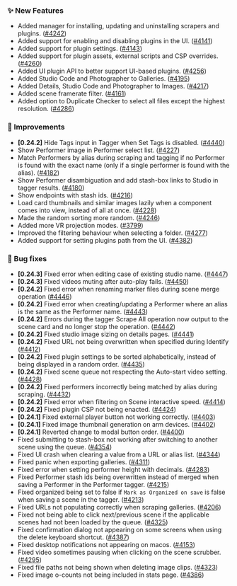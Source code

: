 ### ✨ New Features
* Added manager for installing, updating and uninstalling scrapers and plugins. ([#4242](https://github.com/stashapp/stash/pull/4242))
* Added support for enabling and disabling plugins in the UI. ([#4141](https://github.com/stashapp/stash/pull/4141))
* Added support for plugin settings. ([#4143](https://github.com/stashapp/stash/pull/4143))
* Added support for plugin assets, external scripts and CSP overrides. ([#4260](https://github.com/stashapp/stash/pull/4260))
* Added UI plugin API to better support UI-based plugins. ([#4256](https://github.com/stashapp/stash/pull/4256))
* Added Studio Code and Photographer to Galleries. ([#4195](https://github.com/stashapp/stash/pull/4195))
* Added Details, Studio Code and Photographer to Images. ([#4217](https://github.com/stashapp/stash/pull/4217))
* Added scene framerate filter. ([#4161](https://github.com/stashapp/stash/pull/4161))
* Added option to Duplicate Checker to select all files except the highest resolution. ([#4286](https://github.com/stashapp/stash/pull/4286))

### 🎨 Improvements
* **[0.24.2]** Hide Tags input in Tagger when Set Tags is disabled. ([#4440](https://github.com/stashapp/stash/pull/4440))
* Show Performer image in Performer select list. ([#4227](https://github.com/stashapp/stash/pull/4227))
* Match Performers by alias during scraping and tagging if no Performer is found with the exact name (only if a single performer is found with the alias). ([#4182](https://github.com/stashapp/stash/pull/4182))
* Show Performer disambiguation and add stash-box links to Studio in tagger results. ([#4180](https://github.com/stashapp/stash/pull/4180))
* Show endpoints with stash ids. ([#4216](https://github.com/stashapp/stash/pull/4216))
* Load card thumbnails and similar images lazily when a component comes into view, instead of all at once. ([#4228](https://github.com/stashapp/stash/pull/4228))
* Made the random sorting more random. ([#4246](https://github.com/stashapp/stash/pull/4246))
* Added more VR projection modes. ([#3799](https://github.com/stashapp/stash/pull/3799))
* Improved the filtering behaviour when selecting a folder. ([#4277](https://github.com/stashapp/stash/pull/4277))
* Added support for setting plugins path from the UI. ([#4382](https://github.com/stashapp/stash/pull/4382))

### 🐛 Bug fixes
* **[0.24.3]** Fixed error when editing case of existing studio name. ([#4447](https://github.com/stashapp/stash/pull/4447))
* **[0.24.3]** Fixed videos muting after auto-play fails. ([#4450](https://github.com/stashapp/stash/pull/4450))
* **[0.24.2]** Fixed error when renaming marker files during scene merge operation ([#4446](https://github.com/stashapp/stash/pull/4446))
* **[0.24.2]** Fixed error when creating/updating a Performer where an alias is the same as the Performer name. ([#4443](https://github.com/stashapp/stash/pull/4443))
* **[0.24.2]** Errors during the tagger Scrape All operation now output to the scene card and no longer stop the operation. ([#4442](https://github.com/stashapp/stash/pull/4442))
* **[0.24.2]** Fixed studio image sizing on details pages. ([#4441](https://github.com/stashapp/stash/pull/4441))
* **[0.24.2]** Fixed URL not being overwritten when specified during Identify ([#4412](https://github.com/stashapp/stash/pull/4412))
* **[0.24.2]** Fixed plugin settings to be sorted alphabetically, instead of being displayed in a random order. ([#4435](https://github.com/stashapp/stash/pull/4435))
* **[0.24.2]** Fixed scene queue not respecting the Auto-start video setting. ([#4428](https://github.com/stashapp/stash/pull/4428))
* **[0.24.2]** Fixed performers incorrectly being matched by alias during scraping. ([#4432](https://github.com/stashapp/stash/pull/4432))
* **[0.24.2]** Fixed error when filtering on Scene interactive speed. ([#4414](https://github.com/stashapp/stash/pull/4414))
* **[0.24.2]** Fixed plugin CSP not being enacted. ([#4424](https://github.com/stashapp/stash/pull/4424))
* **[0.24.1]** Fixed external player button not working correctly. ([#4403](https://github.com/stashapp/stash/pull/4403))
* **[0.24.1]** Fixed image thumbnail generation on arm devices. ([#4402](https://github.com/stashapp/stash/pull/4402))
* **[0.24.1]** Reverted change to modal button order. ([#4400](https://github.com/stashapp/stash/pull/4400))
* Fixed submitting to stash-box not working after switching to another scene using the queue. ([#4354](https://github.com/stashapp/stash/pull/4354))
* Fixed UI crash when clearing a value from a URL or alias list. ([#4344](https://github.com/stashapp/stash/pull/4344))
* Fixed panic when exporting galleries. ([#4311](https://github.com/stashapp/stash/pull/4311))
* Fixed error when setting performer height with decimals. ([#4283](https://github.com/stashapp/stash/pull/4283))
* Fixed Performer stash ids being overwritten instead of merged when saving a Performer in the Performer tagger. ([#4215](https://github.com/stashapp/stash/pull/4215))
* Fixed organized being set to false if `Mark as Organized on save` is false when saving a scene in the tagger. ([#4213](https://github.com/stashapp/stash/pull/4213))
* Fixed URLs not populating correctly when scraping galleries. ([#4206](https://github.com/stashapp/stash/pull/4206))
* Fixed not being able to click next/previous scene if the applicable scenes had not been loaded by the queue. ([#4325](https://github.com/stashapp/stash/pull/4325))
* Fixed confirmation dialog not appearing on some screens when using the delete keyboard shortcut. ([#4387](https://github.com/stashapp/stash/pull/4387))
* Fixed desktop notifications not appearing on macos. ([#4153](https://github.com/stashapp/stash/pull/4153))
* Fixed video sometimes pausing when clicking on the scene scrubber. ([#4295](https://github.com/stashapp/stash/pull/4295))
* Fixed file paths not being shown when deleting image clips. ([#4323](https://github.com/stashapp/stash/pull/4323))
* Fixed image o-counts not being included in stats page. ([#4386](https://github.com/stashapp/stash/pull/4323))

